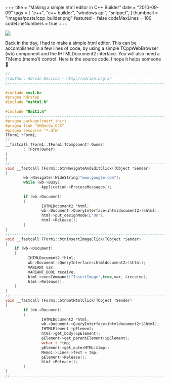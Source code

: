 +++
title = "Making a simple html editor in C++ Builder"
date = "2010-09-09"
tags = [
    "c++",
    "c++ builder",
    "windows api",
    "snippet",
]
thumbnail = "images/posts/cpp_builder.png"
featured = false
codeMaxLines = 100 
codeLineNumbers = true
+++

![](/images/posts/cpp_builder.png "")

Back in the day, I had to make a simple html editor. This can be accomplished in a few lines of code, by using a 
simple TCppWebBrowser (wb) component and the IHTMLDocument2 interface. You will also need a TMemo (memo1) control. 
Here is the source code. I hope it helps someone 🙂

```c++
//---------------------------------------------------------------------------
//author: Adrián Deccico - http://adrian.org.ar
//---------------------------------------------------------------------------
 
#include <vcl.h>
#pragma hdrstop
#include "mshtml.h"
 
#include "Unit1.h"
//---------------------------------------------------------------------------
#pragma package(smart_init)
#pragma link "SHDocVw_OCX"
#pragma resource "*.dfm"
TForm1 *Form1;
//---------------------------------------------------------------------------
__fastcall TForm1::TForm1(TComponent* Owner)
        : TForm(Owner)
{
}
//---------------------------------------------------------------------------
void __fastcall TForm1::btnNavigateAndEditClick(TObject *Sender)
{
        wb->Navigate((WideString)"www.google.com");
        while (wb->Busy)
                Application->ProcessMessages();
 
        if (wb->Document)
        {
                IHTMLDocument2 *html;
                wb->Document->QueryInterface<ihtmldocument2>(&html);
                html->put_designMode(L"On");
                html->Release();
        }
}
//---------------------------------------------------------------------------
void __fastcall TForm1::btnInsertImageClick(TObject *Sender)
{
    if (wb->Document)
    {
          IHTMLDocument2 *html;
          wb->Document->QueryInterface<ihtmldocument2>(&html);
          VARIANT var;
          VARIANT_BOOL receive;
          html->execCommand(L"InsertImage",true,var, &receive);
          html->Release();
    }
}
//---------------------------------------------------------------------------
void __fastcall TForm1::btnGetHtmlClick(TObject *Sender)
{
        if (wb->Document)
        {
                IHTMLDocument2 *html;
                wb->Document->QueryInterface<ihtmldocument2>(&html);
                IHTMLElement *pElement;
                html->get_body(&pElement);
                pElement->get_parentElement(&pElement);
                wchar_t *tmp;
                pElement->get_outerHTML(&tmp);
                Memo1->Lines->Text = tmp;
                pElement->Release();
                html->Release();
        }
}
//---------------------------------------------------------------------------
```